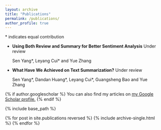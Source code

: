 ```yaml
---
layout: archive
title: "Publications"
permalink: /publications/
author_profile: true
---
```


 \* indicates equal contribution

* **Using Both Review and Summary for Better Sentiment Analysis**  Under review

  Sen Yang\*, Leyang Cui\* and Yue Zhang

* **What Have We Achieved on Text Summarization?**   Under review

  Sen Yang\*, Dandan Huang\*, Leyang Cui\*, Guangsheng Bao and Yue Zhang

{% if author.googlescholar %}
  You can also find my articles on <u><a href="{{author.googlescholar}}">my Google Scholar profile</a>.</u>
{% endif %}

{% include base_path %}

{% for post in site.publications reversed %}
  {% include archive-single.html %}
{% endfor %}
